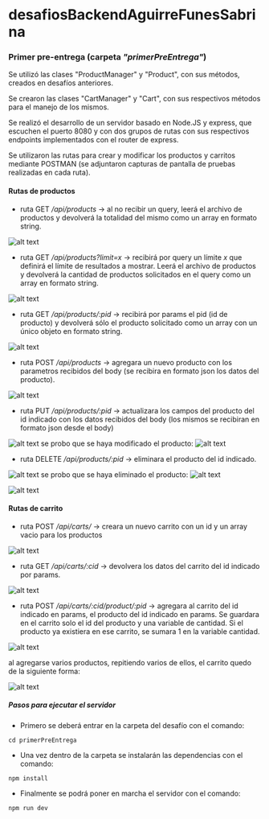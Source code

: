 # desafiosBackendAguirreFunesSabrina

### Primer pre-entrega (carpeta _"primerPreEntrega"_)

Se utilizó las clases "ProductManager" y "Product", con sus métodos, creados en desafíos anteriores.

Se crearon las clases "CartManager" y "Cart", con sus respectivos métodos para el manejo de los mismos.

Se realizó el desarrollo de un servidor basado en Node.JS y express, que escuchen el puerto 8080 y con dos grupos de rutas con sus respectivos endpoints implementados con el router de express.

Se utilizaron las rutas para crear y modificar los productos y carritos mediante POSTMAN (se adjuntaron capturas de pantalla de pruebas realizadas en cada ruta).

#### Rutas de productos

- ruta GET _/api/products_ -> al no recibir un query, leerá el archivo de productos y devolverá la totalidad del mismo como un array en formato string.

![alt text](image-2.png)

- ruta GET _/api/products?limit=x_ -> recibirá por query un límite _x_ que definirá el límite de resultados a mostrar. Leerá el archivo de productos y devolverá la cantidad de productos solicitados en el query como un array en formato string.

![alt text](image-3.png)

- ruta GET _/api/products/:pid_ -> recibirá por params el pid (id de producto) y devolverá sólo el producto solicitado como un array con un único objeto en formato string.

![alt text](image-4.png)

- ruta POST _/api/products_ -> agregara un nuevo producto con los parametros recibidos del body (se recibira en formato json los datos del producto).

![alt text](image.png)

- ruta PUT _/api/products/:pid_ -> actualizara los campos del producto del id indicado con los datos recibidos del body (los mismos se recibiran en formato json desde el body)

![alt text](image-5.png)
se probo que se haya modificado el producto:
![alt text](image-6.png)

- ruta DELETE _/api/products/:pid_ -> eliminara el producto del id indicado.

![alt text](image-7.png)
se probo que se haya eliminado el producto:
![alt text](image-8.png)

![alt text](image-9.png)

#### Rutas de carrito

- ruta POST _/api/carts/_ -> creara un nuevo carrito con un id y un array vacio para los productos

![alt text](image-10.png)

- ruta GET _/api/carts/:cid_ -> devolvera los datos del carrito del id indicado por params.

![alt text](image-11.png)

- ruta POST _/api/carts/:cid/product/:pid_ -> agregara al carrito del id indicado en params, el producto del id indicado en params. Se guardara en el carrito solo el id del producto y una variable de cantidad. Si el producto ya existiera en ese carrito, se sumara 1 en la variable cantidad.

![alt text](image-12.png)

al agregarse varios productos, repitiendo varios de ellos, el carrito quedo de la siguiente forma:

![alt text](image-13.png)

##### Pasos para ejecutar el servidor

- Primero se deberá entrar en la carpeta del desafío con el comando:

```
cd primerPreEntrega
```

- Una vez dentro de la carpeta se instalarán las dependencias con el comando:

```
npm install
```

- Finalmente se podrá poner en marcha el servidor con el comando:

```
npm run dev
```
